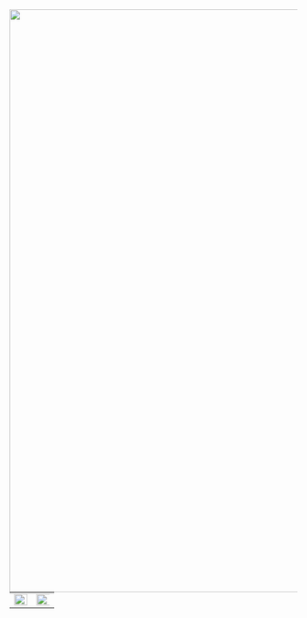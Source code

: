 <img src="https://steemitimages.com/DQmbaedeTrFuED61jDHAqmZRv2VeX3tWA6pyBi4zoR5T26o/helloworld.gif" align="left" height="" width="1020" />  
  

<br/>  

<table><tr><td valign="top" width="50%">

<img src="https://github-readme-stats.vercel.app/api?username=Hallssss&show_icons=true&theme=chartreuse-dark&count_private=true&hide_border=true" align="left" style="width: 100%" />

</td><td valign="top" width="50%">

<img src="https://github-readme-stats.vercel.app/api/top-langs/?username=set&theme=chartreuse-dark&hide_border=true&count_private=true&layout=compact" align="left" style="width: 300%" />

</td></tr></table>
<br />
